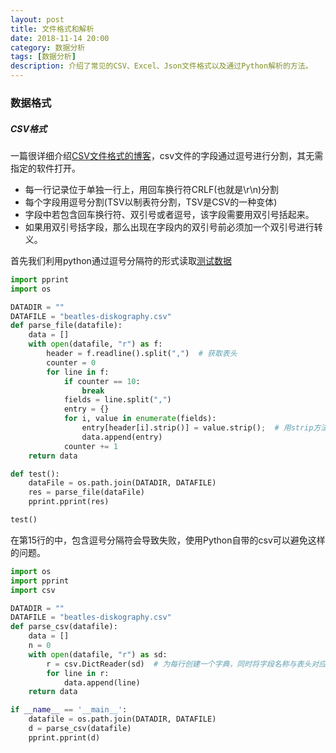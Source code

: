 ```yaml
---
layout: post
title: 文件格式和解析
date: 2018-11-14 20:00
category: 数据分析
tags: [数据分析]
description: 介绍了常见的CSV、Excel、Json文件格式以及通过Python解析的方法。
---
```




### 数据格式

##### CSV格式

一篇很详细介绍[CSV文件格式的博客](https://blog.csdn.net/woaixiaoyu520/article/details/78455650)，csv文件的字段通过逗号进行分割，其无需指定的软件打开。

- 每一行记录位于单独一行上，用回车换行符CRLF(也就是\r\n)分割
- 每个字段用逗号分割(TSV以制表符分割，TSV是CSV的一种变体)
- 字段中若包含回车换行符、双引号或者逗号，该字段需要用双引号括起来。
- 如果用双引号括字段，那么出现在字段内的双引号前必须加一个双引号进行转义。

首先我们利用python通过逗号分隔符的形式读取[测试数据](https://github.com/DepInjoy/BaseHouse/blob/master/Python/data/beatles-diskography.csv)

```python
import pprint
import os

DATADIR = ""
DATAFILE = "beatles-diskography.csv"
def parse_file(datafile):
    data = []
    with open(datafile, "r") as f:
        header = f.readline().split(",")  # 获取表头
        counter = 0
        for line in f:
            if counter == 10:
                break
            fields = line.split(",")
            entry = {}
            for i, value in enumerate(fields):
                entry[header[i].strip()] = value.strip();  # 用strip方法去除空白
                data.append(entry)
            counter += 1
    return data

def test():
    dataFile = os.path.join(DATADIR, DATAFILE)
    res = parse_file(dataFile)
    pprint.pprint(res)

test()
```

在第15行的中，包含逗号分隔符会导致失败，使用Python自带的csv可以避免这样的问题。

```python
import os
import pprint
import csv

DATADIR = ""
DATAFILE = "beatles-diskography.csv"
def parse_csv(datafile):
    data = []
    n = 0
    with open(datafile, "r") as sd:
        r = csv.DictReader(sd)  # 为每行创建一个字典，同时将字段名称与表头对应
        for line in r:
            data.append(line)
    return data

if __name__ == '__main__':
    datafile = os.path.join(DATADIR, DATAFILE)
    d = parse_csv(datafile)
    pprint.pprint(d)
```

